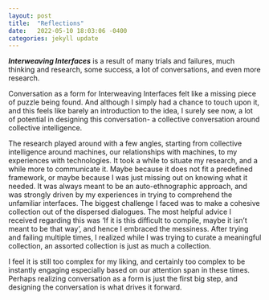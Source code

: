 ```yaml
---
layout: post
title:  "Reflections"
date:   2022-05-10 18:03:06 -0400
categories: jekyll update
---
```


**_Interweaving Interfaces_** is a result of many trials and failures, much thinking and research, some success, a lot of conversations, and even more research.

Conversation as a form for Interweaving Interfaces felt like a missing piece of puzzle being found. And although I simply had a chance to touch upon it, and this feels like barely an introduction to the idea, I surely see now, a lot of potential in designing this conversation- a collective conversation around collective intelligence. 

The research played around with a few angles, starting from collective intelligence around machines, our relationships with machines, to my experiences with technologies. It took a while to situate my research, and a while more to communicate it. Maybe because it does not fit a predefined framework, or maybe because I was just missing out on knowing what it needed. It was always meant to be an auto-ethnographic approach, and was strongly driven by my experiences in trying to comprehend the unfamiliar interfaces. The biggest challenge I faced was to make a cohesive collection out of the dispersed dialogues. The most helpful advice I received regarding this was ‘If it is this difficult to compile, maybe it isn’t meant to be that way’, and hence I embraced the messiness. After trying and failing multiple times, I realized while I was trying to curate a meaningful collection, an assorted collection is just as much a collection. 

I feel it is still too complex for my liking, and certainly too complex to be instantly engaging especially based on our attention span in these times. Perhaps realizing conversation as a form is just the first big step, and designing the conversation is what drives it forward. 



